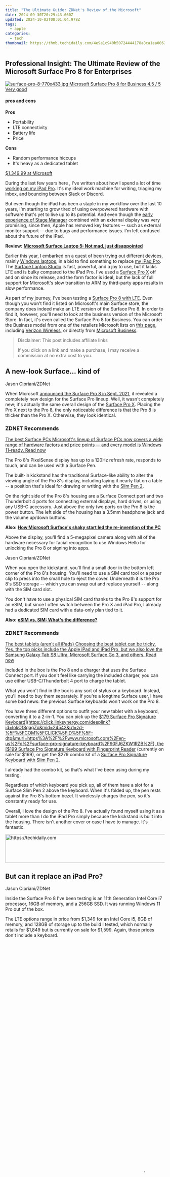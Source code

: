 ```yaml
---
title: "The Ultimate Guide: ZDNet's Review of the Microsoft"
date: 2024-09-30T20:29:43.660Z
updated: 2024-10-02T08:01:04.978Z
tags:
  - apple
categories:
  - tech
thumbnail: https://thmb.techidaily.com/4e9a1c940b50724444178a8ca1ea00629e8b0a1b576a49f43654cbb3ff64d23c.jpg
---
```


## Professional Insight: The Ultimate Review of the Microsoft Surface Pro 8 for Enterprises

[![surface-pro-8-770x433.jpg](https://www.zdnet.com/a/img/2022/03/23/4c0a3130-bd39-46ed-b0bf-a58292da46d5/surface-pro-8-770x433.jpg) Microsoft Surface Pro 8 for Business 4.5 / 5  Very good](https://www.microsoft.com/en-us/store/configure/Surface-Pro-8-for-Business/8X957CQQP1T4) 

#### pros and cons

**Pros** 
* Portability
* LTE connectivity
* Battery life
* Price

**Cons** 
* Random performance hiccups
* It's heavy as a dedicated tablet

[$1,349.99 at Microsoft](https://www.microsoft.com/en-us/store/configure/Surface-Pro-8-for-Business/8X957CQQP1T4)

During the last few years here , I've written about how I spend a lot of time [working on my iPad Pro](https://www.zdnet.com/article/how-to-use-an-ipad-pro-to-power-your-home-office/). It's my ideal work machine for writing, triaging my inbox, and bouncing between Slack or Discord. 

But even though the iPad has been a staple in my workflow over the last 10 years, I'm starting to grow tired of using overpowered hardware with software that's yet to live up to its potential. And even though the [early experience of Stage Manager](https://www.zdnet.com/home-and-office/ipados-16-preview-hands-on-a-transformative-update-for-the-ipad/) combined with an external display was very promising, since then, Apple has removed key features -- such as external monitor support -- due to bugs and performance issues. I'm left confused about the future of the iPad. 

**Review:** [**Microsoft Surface Laptop 5: Not mad, just disappointed**](https://www.zdnet.com/article/microsoft-surface-laptop-5-review/)

Earlier this year, I embarked on a quest of been trying out different devices, mainly [Windows laptops](https://www.zdnet.com/article/best-windows-laptop/), in a bid to find something to replace [my iPad Pro](https://buy.geni.us/Proxy.ashx?TSID=368250&GR%5FURL=https%3A%2F%2Fwww.amazon.com%2Fdp%2FB0932B5NVD%2F%3Ftag%3Dzd-buy-button-20%26ascsubtag%3D%5F%5FCOM%5FCLICK%5FID%5F%5F%7C75289418-b33e-4353-9dbb-f1816372288b%7Cdtp&dtb=1). The [Surface Laptop Studio](https://click.linksynergy.com/deeplink?id=IokOf8qagZo&mid=24542&u1=zd-%5F%5FCOM%5FCLICK%5FID%5F%5F-dtp&murl=https%3A%2F%2Fwww.microsoft.com%2Fen-us%2Fd%2Fsurface-laptop-studio%2F8srdf62swkpf) is fast, powerful, and a joy to use, but it lacks LTE and is bulky compared to the iPad Pro. I've used a [Surface Pro X](https://click.linksynergy.com/deeplink?id=IokOf8qagZo&mid=24542&u1=zd-%5F%5FCOM%5FCLICK%5FID%5F%5F-dtp&murl=https%3A%2F%2Fwww.microsoft.com%2Fen-us%2Fd%2Fsurface-pro-x%2F8xtmb6c575md) off and on since its release, and the form factor is ideal, but the lack of full support for Microsoft's slow transition to ARM by third-party apps results in slow performance. 

As part of my journey, I've been testing a [Surface Pro 8 with LTE](https://click.linksynergy.com/deeplink?id=IokOf8qagZo&mid=24542&u1=zd-%5F%5FCOM%5FCLICK%5FID%5F%5F-dtp&murl=https%3A%2F%2Fwww.microsoft.com%2Fen-us%2Fstore%2Fconfigure%2FSurface-Pro-8-for-Business%2F8X957CQQP1T4). Even though you won't find it listed on Microsoft's main Surface store, the company does indeed make an LTE version of the Surface Pro 8\. In order to find it, however, you'll need to look at the business version of the Microsoft Store. In fact, it's even called the Surface Pro 8 for Business. You can order the Business model from one of the retailers Microsoft lists on [this page](https://click.linksynergy.com/deeplink?id=IokOf8qagZo&mid=24542&u1=zd-%5F%5FCOM%5FCLICK%5FID%5F%5F-dtp&murl=https%3A%2F%2Fwww.microsoft.com%2Fen-us%2Fsurface%2Fbusiness%2Fwhere-to-buy-microsoft-surface%23DEVICESRESELLERS), including [Verizon Wireless](https://www.anrdoezrs.net/links/9041660/type/dlg/sid/zd-%5F%5FCOM%5FCLICK%5FID%5F%5F-dtp/https://www.verizon.com/business/products/devices/tablets/microsoft-surface-pro-8), or directly from [Microsoft Business](https://click.linksynergy.com/deeplink?id=IokOf8qagZo&mid=24542&u1=zd-%5F%5FCOM%5FCLICK%5FID%5F%5F-dtp&murl=https%3A%2F%2Fwww.microsoft.com%2Fen-us%2Fstore%2Fconfigure%2FSurface-Pro-8-for-Business%2F8X957CQQP1T4). 

>  Disclaimer: This post includes affiliate links
>
>  If you click on a link and make a purchase, I may receive a commission at no extra cost to you.
>

## A new-look Surface… kind of

Jason Cipriani/ZDNet

When Microsoft [announced the Surface Pro 8 in Sept. 2021](https://www.zdnet.com/article/microsoft-refreshes-its-surface-pc-portfolio-including-android-based-duo-2/), it revealed a completely new design for the Surface Pro lineup. Well, it wasn't completely new; it's actually the same overall design of the [Surface Pro X](https://shop-links.co/link/?url=https%3A%2F%2Fwww.bestbuy.com%2Fsite%2Fsurface-pro-x-13-touch-screen-microsoft-sq1-8gb-memory-128gb-ssd-device-only-platinum%2F6477106.p%3FskuId%3D6477106&publisher_slug=itechdaily19598&exclusive=1). Placing the Pro X next to the Pro 8, the only noticeable difference is that the Pro 8 is thicker than the Pro X. Otherwise, they look identical. 

### **ZDNET** Recommends

[The best Surface PCs Microsoft's lineup of Surface PCs now covers a wide range of hardware factors and price points -- and every model is Windows 11-ready.  Read now](https://www.zdnet.com/article/best-surface-pc/)

The Pro 8's PixelSense display has up to a 120Hz refresh rate, responds to touch, and can be used with a Surface Pen. 

The built-in kickstand has the traditional Surface-like ability to alter the viewing angle of the Pro 8's display, including laying it nearly flat on a table -- a position that's ideal for drawing or writing with the [Slim Pen 2](https://click.linksynergy.com/deeplink?id=IokOf8qagZo&mid=24542&u1=zd-%5F%5FCOM%5FCLICK%5FID%5F%5F-dtp&murl=https%3A%2F%2Fwww.microsoft.com%2Fen-us%2Fd%2Fsurface-slim-pen-2%2F8tb9xw8rwc14).

On the right side of the Pro 8's housing are a Surface Connect port and two Thunderbolt 4 ports for connecting external displays, hard drives, or using any USB-C accessory. Just above the only two ports on the Pro 8 is the power button. The left side of the housing has a 3.5mm headphone jack and the volume up/down buttons.

**Also:** [**How Microsoft Surface's shaky start led the re-invention of the PC**](https://www.zdnet.com/article/how-did-microsoft-manage-to-get-it-right-with-surface/) 

Above the display, you'll find a 5-megapixel camera along with all of the hardware necessary for facial recognition to use Windows Hello for unlocking the Pro 8 or signing into apps. 

Jason Cipriani/ZDNet

When you open the kickstand, you'll find a small door in the bottom left corner of the Pro 8's housing. You'll need to use a SIM card tool or a paper clip to press into the small hole to eject the cover. Underneath it is the Pro 8's SSD storage -- which you can swap out and replace yourself -- along with the SIM card slot. 

You don't have to use a physical SIM card thanks to the Pro 8's support for an eSIM, but since I often switch between the Pro X and iPad Pro, I already had a dedicated SIM card with a data-only plan tied to it. 

**Also:** [**eSIM vs. SIM: What's the difference?**](https://www.zdnet.com/article/esim-vs-sim-whats-the-difference/)

### **ZDNET** Recommends

[The best tablets (aren't all iPads) Choosing the best tablet can be tricky. Yes, the top picks include the Apple iPad and iPad Pro, but we also love the Samsung Galaxy Tab S8 Ultra, Microsoft Surface Go 3, and others.  Read now](https://www.zdnet.com/article/best-tablet/)

Included in the box is the Pro 8 and a charger that uses the Surface Connect port. If you don't feel like carrying the included charger, you can use either USB-C/Thunderbolt 4 port to charge the tablet. 

What you won't find in the box is any sort of stylus or a keyboard. Instead, you'll need to buy them separately. If you're a longtime Surface user, I have some bad news: the previous Surface keyboards won't work on the Pro 8\. 

You have three different options to outfit your new tablet with a keyboard, converting it to a 2-in-1\. You can pick up the [$179 Surface Pro Signature Keyboard](https://click.linksynergy.com/deeplink?id=IokOf8qagZo&mid=24542&u1=zd-%5F%5FCOM%5FCLICK%5FID%5F%5F-dtp&murl=https%3A%2F%2Fwww.microsoft.com%2Fen-us%2Fd%2Fsurface-pro-signature-keyboard%2F90FJ6ZKW1RZB%2F), the [$199 Surface Pro Signature Keyboard with Fingerprint Reader](https://click.linksynergy.com/deeplink?id=IokOf8qagZo&mid=24542&u1=zd-%5F%5FCOM%5FCLICK%5FID%5F%5F-dtp&murl=https%3A%2F%2Fwww.microsoft.com%2Fen-us%2Fd%2Fsurface-pro-signature-keyboard-with-fingerprint-reader%2F8xvmdmg6w4r4) (currently on sale for $169), or get the $279 combo kit of a [Surface Pro Signature Keyboard with Slim Pen 2](https://click.linksynergy.com/deeplink?id=IokOf8qagZo&mid=24542&u1=zd-%5F%5FCOM%5FCLICK%5FID%5F%5F-dtp&murl=https%3A%2F%2Fwww.microsoft.com%2Fen-us%2Fd%2Fsurface-pro-signature-keyboard-with-slim-pen-2%2F8vdb5vrkc5tq). 

I already had the combo kit, so that's what I've been using during my testing. 

Regardless of which keyboard you pick up, all of them have a slot for a Surface Slim Pen 2 above the keyboard. When it's folded up, the pen rests against the Pro 8's bottom bezel. It wirelessly charges the pen, so it's constantly ready for use. 

Overall, I love the design of the Pro 8\. I've actually found myself using it as a tablet more than I do the iPad Pro simply because the kickstand is built into the housing. There isn't another cover or case I have to manage. It's fantastic. 

<!-- affiliate ads begin -->
<a href="https://ephamedtechinc.pxf.io/c/5597632/2137223/26400" target="_top" id="2137223">
  <img src="//a.impactradius-go.com/display-ad/26400-2137223" border="0" alt="https://techidaily.com" width="728" height="90"/>
</a>
<img height="0" width="0" src="https://ephamedtechinc.pxf.io/i/5597632/2137223/26400" style="position:absolute;visibility:hidden;" border="0" />
<!-- affiliate ads end -->

## But can it replace an iPad Pro?

Jason Cipriani/ZDNet

Inside the Surface Pro 8 I've been testing is an 11th Generation Intel Core i7 processor, 16GB of memory, and a 256GB SSD. It was running Windows 11 Pro out of the box. 

The LTE options range in price from $1,349 for an Intel Core i5, 8GB of memory, and 128GB of storage up to the build I tested, which normally retails for $1,849 but is currently on sale for $1,599\. Again, those prices don't include a keyboard. 

<!-- affiliate ads begin -->
<span id="2135471">
					<video width="864" height="1536" style="cursor:pointer"
           poster="//a.impactradius-go.com/display-clicktoplayimage/2135471.png"
           onclick="if(!this.playClicked){this.play();this.setAttribute('controls',true);this.playClicked=true;}">
	   <source src="//a.impactradius-go.com/display-ad/18498-2135471">
	   <img src="//a.impactradius-go.com/display-clicktoplayimage/2135471.png" style="border: none; height: 100%; width: 100%; object-fit: contain">
	</video>
	<div style="width:540px;text-align:center"><a href="javascript:window.open(decodeURIComponent('https%3A%2F%2Funicoeye.pxf.io%2Fc%2F5597632%2F2135471%2F18498'), '_blank');void(0);">Click here</a></div>
</span>
<img height="0" width="0" src="https://imp.pxf.io/i/5597632/2135471/18498" style="position:absolute;visibility:hidden;" border="0" />
<!-- affiliate ads end -->

### More Microsoft

* [The best Windows laptop models: Comparing Dell, Samsung, Lenovo, and more](https://www.zdnet.com/article/best-windows-laptop/)
* [5 Microsoft Edge settings to change for more secure browsing than Chrome offers](https://www.zdnet.com/article/5-microsoft-edge-settings-to-change-for-more-secure-browsing-than-chrome-offers/)
* [The best VPN for Windows: Expert tested](https://www.zdnet.com/article/best-vpn-for-windows-pc/)
* [How to recover deleted files in Windows 10 or 11](https://www.zdnet.com/article/how-to-recover-deleted-files-in-windows-10-or-11/)

The rest of the specs include Wi-Fi 6 support, Bluetooth 5.1, and up to 14 hours of battery life, down from 16 hours for the Wi-Fi only model. 

One of the first things I did after setting up the Pro 8 was to enable the 120Hz refresh rate, bumping it up from the standard 60Hz. I've been able to notice a difference while scrolling or doing some casual gaming, but overall, I'm not sure it's entirely needed on the Pro 8\. Yes, it helps, but it also comes at a cost of battery life. 

I've yet to get anywhere near the 14-hour estimate, even when only using the Pro 8 on Wi-Fi. However, the Pro 8's battery has lasted as long as my iPad Pro's battery, which is typically an 8-hour workday, give or take an hour. 

One thing that surprised me after using the Pro X and iPad Pro and switching to the Pro 8 is the fact the Pro 8 still has a fan in it. I'm guessing the Pro 8 is so much thicker than the Pro X in order to make room for a cooling system. The fan isn't terribly loud, but it does run a lot, especially when I have the Pro 8 connected to an external monitor. 

Jason Cipriani/ZDNet

Speaking of which, I had the Pro 8 connected to a monitor for the majority of my testing. Thanks to the addition of Thunderbolt 4 support, I was able to use any of the Thunderbolt 4 ports I have on hand -- including [Belkin's Pro Thunderbolt 4 Dock](https://buy.geni.us/Proxy.ashx?TSID=368250&GR%5FURL=https%3A%2F%2Fwww.amazon.com%2FBelkin-Thunderbolt-Display-Compatible-Delivery%2Fdp%2FB09MG5GJQL%2F%3Ftag%3Dzd-buy-button-20%26ascsubtag%3D%5F%5FCOM%5FCLICK%5FID%5F%5F%7C75289418-b33e-4353-9dbb-f1816372288b%7Cdtp&dtb=1), which has enough ports for my use. 

The ability to connect a tablet to an external display and have it actually work how it's supposed to is a huge boost for my productivity. I was able to have apps like Slack and iCloud email open on the Pro 8's screen, while writing in iA Writer on the larger external monitor with multiple Edge tabs open. 

When working on my iPad Pro connected to a monitor, whatever's on the iPad's screen is mirrored on the larger display. There are some apps that use Apple's rudimentary API for external displays, but it's not great. 

### **ZDNET** Recommends

[The best iPads: Which model should you buy? Apple's tablet lineup has a wide range of prices and capabilities.  Read now](https://www.zdnet.com/article/best-ipad/)

Also, I have a lot of workarounds for completing certain tasks on the iPad. For instance, in order to publish content , I often have to remotely access my MacBook Pro and use Chrome in order to add images to a story, otherwise the content management system errors out. To be fair, that's a Safari issue that also exists on the Mac. However, I can use the true version of Chrome on a Mac and not a skinned version of the WebKit rendering engine that Apple forces developers to use on the iPhone and iPad. That means Edge, Chrome, Brave, and the like are essentially all just skinned versions of Safari. 

I realize that the Pro 8 is running a full-fledged operating system in Windows 11, whereas the iPad Pro is running a mobile-first operating system in iPadOS, but the devices are relatively the same size and target the same type of user. Even the prices are close enough that the comparison is warranted. 

The total cost of the Surface Pro 8 with LTE, along with the Signature Keyboard Cover with Slim Pen is $2,128\. The iPad Pro with 5G, 16GB of memory, 1TB of storage, Apple's Magic Keyboard with trackpad and an Apple Pencil is $2,449\. 

## There are still many things the iPad Pro does better

Jason Cipriani/ZDNet

I admit, up until this point I've been writing what amounts to a love letter to the Surface Pro 8\. But that's because it truly deserves it. It's a fantastic [2-in-1 device](https://www.zdnet.com/article/best-2-in-1-laptop/) that I have thoroughly enjoyed using, but there are some areas where the iPad Pro is just a better device for me. 

I prefer to use Apple's Mail app along with my iCloud+ personal domain as opposed to either Thunderbird or the iCloud website for accessing my email. I also _love_ writing on the iPad because there are far fewer distractions with a single app open and visible. I need to experiment more with using Windows apps in full screen and Focus assist to recreate a similar experience on Windows. It's also a better tablet thanks to an interface that's designed for touch-first. 

**Also:** [**Want a touchscreen MacBook? This portable monitor makes it possible**](https://www.zdnet.com/home-and-office/smart-office/want-a-touchscreen-macbook-this-portable-monitor-makes-it-possible/)

Another thing I love about my iPad Pro is that its performance is reliable and consistent. When using the Pro 8 with multiple apps open, there would be a slight delay or pause before an app would appear after being minimized at times. It wasn't specific to any one app; I frequently experienced it with Thunderbird, Discord, and Slack. 

<!-- affiliate ads begin -->
<span id="1531879">
					<video width="864" height="1536" style="cursor:pointer"
           poster="//a.impactradius-go.com/display-clicktoplayimage/1531879.png"
           onclick="if(!this.playClicked){this.play();this.setAttribute('controls',true);this.playClicked=true;}">
	   <source src="//a.impactradius-go.com/display-ad/16446-1531879">
	   <img src="//a.impactradius-go.com/display-clicktoplayimage/1531879.png" style="border: none; height: 100%; width: 100%; object-fit: contain">
	</video>
	<div style="width:540px;text-align:center"><a href="javascript:window.open(decodeURIComponent('https%3A%2F%2Flaganoo.pxf.io%2Fc%2F5597632%2F1531879%2F16446'), '_blank');void(0);">Click here</a></div>
</span>
<img height="0" width="0" src="https://imp.pxf.io/i/5597632/1531879/16446" style="position:absolute;visibility:hidden;" border="0" />
<!-- affiliate ads end -->

## Bottom line

After a few months of the Surface Pro 8 sitting on a shelf, I have gone back to using it as my main device. I'm once again enjoying using multiple windows for multitasking, not having to worry about any extra workarounds, and I still have complete and total portability.

So, iPad or Surface Pro 8? With so much uncertainty over the future of iPadOS, I'm no longer as confident as I was once about the future of Apple's high-end tablets. That said, Apple continues to make the best tablet-specific devices you can buy. 

**Also:** [**iPadOS 16.1 Stage Manager multitasking basics**](https://www.zdnet.com/article/ipados-16-1-stage-manager-multitasking-basics-how-to-use-the-new-ipad-feature/)

If you're on the fence about whether to go with the Surface Pro 8 or an iPad Pro, I'll say this: you can't go wrong with either device, as long as you know what you're getting yourself into. The iPad Pro can do a lot of things, but only a few things really well. Whereas the Surface Pro 8 can do a lot of things really well, but it has its fair share of hiccups and gotchas as well.

At the end of the day, however, you're getting a full computer in the Surface Pro 8 and, currently, 80% of one in the iPad Pro.

## FAQ

<!-- affiliate ads begin -->
<a href="https://aligracehair.sjv.io/c/5597632/1948895/19272" target="_top" id="1948895">
  <img src="//a.impactradius-go.com/display-ad/19272-1948895" border="0" alt="https://techidaily.com" width="728" height="90"/>
</a>
<img height="0" width="0" src="https://aligracehair.sjv.io/i/5597632/1948895/19272" style="position:absolute;visibility:hidden;" border="0" />
<!-- affiliate ads end -->

## Should I get a Surface Pro 8 or an iPad Pro?

If you're on the fence about whether to go with the Surface Pro 8 or an iPad Pro, I'll say this: you can't go wrong with either device, as long as you know what you're getting yourself into. The iPad Pro can do a lot of things, but only a few things really well. Whereas the Surface Pro 8 can do a lot of things really well, but it has its fair share of hiccups and gotchas as well. At the end of the day, however, you're getting a full computer in the Surface Pro 8 and, currently, 80% of one in the iPad Pro.

#### See also

[Still have a Windows 10 PC? You have 5 options before support ends next year](https://www.zdnet.com/article/still-have-a-windows-10-pc-you-have-5-options-before-support-ends-in-2025/ "Still have a Windows 10 PC? You have 5 options before support ends next year")

[How to upgrade your 'incompatible' Windows 10 PC to Windows 11](https://www.zdnet.com/article/how-to-upgrade-your-incompatible-windows-10-pc-to-windows-11/ "How to upgrade your 'incompatible' Windows 10 PC to Windows 11")

[How to make Windows updates less annoying, in three easy steps](https://www.zdnet.com/article/how-to-make-windows-update-less-annoying-in-three-easy-steps/ "How to make Windows updates less annoying, in three easy steps")

[7 ways to make Windows 11 less annoying](https://www.zdnet.com/article/seven-ways-to-make-windows-11-less-annoying/ "7 ways to make Windows 11 less annoying")

[How to screen-record in Windows 10 or Windows 11](https://www.zdnet.com/article/how-to-screen-record-in-windows-10-or-11/ "How to screen-record in Windows 10 or Windows 11")

* [Still have a Windows 10 PC? You have 5 options before support ends next year](https://www.zdnet.com/article/still-have-a-windows-10-pc-you-have-5-options-before-support-ends-in-2025/ "Still have a Windows 10 PC? You have 5 options before support ends next year")
* [How to upgrade your 'incompatible' Windows 10 PC to Windows 11](https://www.zdnet.com/article/how-to-upgrade-your-incompatible-windows-10-pc-to-windows-11/ "How to upgrade your 'incompatible' Windows 10 PC to Windows 11")
* [How to make Windows updates less annoying, in three easy steps](https://www.zdnet.com/article/how-to-make-windows-update-less-annoying-in-three-easy-steps/ "How to make Windows updates less annoying, in three easy steps")
* [7 ways to make Windows 11 less annoying](https://www.zdnet.com/article/seven-ways-to-make-windows-11-less-annoying/ "7 ways to make Windows 11 less annoying")
* [How to screen-record in Windows 10 or Windows 11](https://www.zdnet.com/article/how-to-screen-record-in-windows-10-or-11/ "How to screen-record in Windows 10 or Windows 11")

<ins class="adsbygoogle"
     style="display:block"
     data-ad-format="autorelaxed"
     data-ad-client="ca-pub-7571918770474297"
     data-ad-slot="1223367746"></ins>

<ins class="adsbygoogle"
     style="display:block"
     data-ad-client="ca-pub-7571918770474297"
     data-ad-slot="8358498916"
     data-ad-format="auto"
     data-full-width-responsive="true"></ins>

<span class="atpl-alsoreadstyle">Also read:</span>
<div><ul>
<li><a href="https://video-capture.techidaily.com/new-immersive-experience-logging-top-tips-and-techniques-for-minecraft-recordings/"><u>[New] Immersive Experience Logging Top Tips & Techniques for Minecraft Recordings</u></a></li>
<li><a href="https://extra-skills.techidaily.com/new-inside-the-innovative-world-of-intova-x/"><u>[New] Inside the Innovative World of Intova X</u></a></li>
<li><a href="https://on-screen-recording.techidaily.com/updated-advanced-screenshot-options-for-windows-users-for-2024/"><u>[Updated] Advanced Screenshot Options for Windows Users for 2024</u></a></li>
<li><a href="https://technical-tips.techidaily.com/brighten-up-your-desktop-techniques-for-adjusting-mac-folder-colors/"><u>Brighten Up Your Desktop: Techniques for Adjusting Mac Folder Colors</u></a></li>
<li><a href="https://technical-tips.techidaily.com/configuring-your-external-drive-as-a-network-location-on-a-mac-computer/"><u>Configuring Your External Drive as a Network Location on a Mac Computer</u></a></li>
<li><a href="https://technical-tips.techidaily.com/expert-tips-for-connecting-an-external-monitor-to-your-mac-successfully/"><u>Expert Tips for Connecting an External Monitor to Your Mac Successfully</u></a></li>
<li><a href="https://technical-tips.techidaily.com/how-to-clear-cmos-aka-reset-bios-settings/"><u>How to Clear CMOS (AKA Reset BIOS Settings)</u></a></li>
<li><a href="https://phone-solutions.techidaily.com/in-2024-life360-circle-everything-you-need-to-know-on-itel-a70-drfone-by-drfone-virtual-android/"><u>In 2024, Life360 Circle Everything You Need to Know On Itel A70 | Dr.fone</u></a></li>
<li><a href="https://phone-solutions.techidaily.com/in-2024-methods-to-change-gps-location-on-infinix-zero-5g-2023-turbo-drfone-by-drfone-virtual-android/"><u>In 2024, Methods to Change GPS Location On Infinix Zero 5G 2023 Turbo | Dr.fone</u></a></li>
<li><a href="https://easy-unlock-android.techidaily.com/in-2024-rootjunky-apk-to-bypass-google-frp-lock-for-oppo-find-x6-by-drfone-android/"><u>In 2024, Rootjunky APK To Bypass Google FRP Lock For Oppo Find X6</u></a></li>
<li><a href="https://technical-tips.techidaily.com/overcoming-common-errors-a-user-friendly-guide-when-netflix-wont-stream-titles-correctly/"><u>Overcoming Common Errors: A User-Friendly Guide When Netflix Won’t Stream Titles Correctly</u></a></li>
</ul></div>


